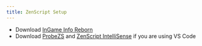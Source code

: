 ```yaml
---
title: ZenScript Setup
---
```


- Download [InGame Info Reborn](https://www.curseforge.com/minecraft/mc-mods/ingame-info-reborn)
- Download [ProbeZS](https://github.com/friendlyhj/ProbeZS) and [ZenScript IntelliSense](https://marketplace.visualstudio.com/items?itemName=raylras.zenscript-intelli-sense) if you are using VS Code
